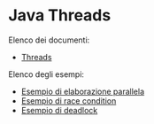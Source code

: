 # Java Threads

Elenco dei documenti:
* [Threads](Threads.md)

Elenco degli esempi:
* [Esempio di elaborazione parallela](EstateParallela/README.md)
* [Esempio di race condition](RaceConditions/README.md)
* [Esempio di deadlock](Deadlocks/README.md)

